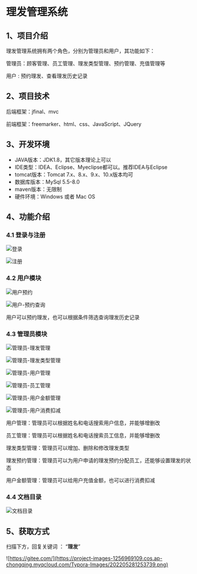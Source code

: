 # 理发管理系统

## 1、项目介绍

理发管理系统拥有两个角色，分别为管理员和用户，其功能如下：

管理员：顾客管理、员工管理、理发类型管理、预约管理、充值管理等

用户 : 预约理发、查看理发历史记录


## 2、项目技术

后端框架：jfinal、mvc

前端框架：freemarker、html、css、JavaScript、JQuery

## 3、开发环境

- JAVA版本：JDK1.8，其它版本理论上可以
- IDE类型：IDEA、Eclipse、Myeclipse都可以。推荐IDEA与Eclipse
- tomcat版本：Tomcat 7.x、8.x、9.x、10.x版本均可
- 数据库版本：MySql 5.5-8.0
- maven版本：无限制
- 硬件环境：Windows 或者 Mac OS


## 4、功能介绍

### 4.1 登录与注册

![登录](https://project-images-1256969109.cos.ap-chongqing.myqcloud.com/Typora-Images/202205292021379.jpg)

![注册](https://project-images-1256969109.cos.ap-chongqing.myqcloud.com/Typora-Images/202205292021476.jpg)

### 4.2 用户模块

![用户预约](https://project-images-1256969109.cos.ap-chongqing.myqcloud.com/Typora-Images/202205292021339.jpg)

![用户-预约查询](https://project-images-1256969109.cos.ap-chongqing.myqcloud.com/Typora-Images/202205292021609.jpg)

用户可以预约理发，也可以根据条件筛选查询理发历史记录


### 4.3 管理员模块

![管理员-理发管理](https://project-images-1256969109.cos.ap-chongqing.myqcloud.com/Typora-Images/202205292022623.jpg)

![管理员-理发类型管理](https://project-images-1256969109.cos.ap-chongqing.myqcloud.com/Typora-Images/202205292023520.jpg)

![管理员-用户管理](https://project-images-1256969109.cos.ap-chongqing.myqcloud.com/Typora-Images/202205292023671.jpg)

![管理员-员工管理](https://project-images-1256969109.cos.ap-chongqing.myqcloud.com/Typora-Images/202205292023559.jpg)

![管理员-用户金额管理](https://project-images-1256969109.cos.ap-chongqing.myqcloud.com/Typora-Images/202205292023679.jpg)

![管理员-用户消费扣减](https://project-images-1256969109.cos.ap-chongqing.myqcloud.com/Typora-Images/202205292023340.jpg)

用户管理：管理员可以根据姓名和电话搜索用户信息，并能够增删改

员工管理：管理员可以根据姓名和电话搜索员工信息，并能够增删改

理发类型管理：管理员可以增加、删除和修改理发类型

理发预约管理：管理员可以为用户申请的理发预约分配员工，还能够设置理发的状态

用户金额管理：管理员可以给用户充值金额，也可以进行消费扣减

### 4.4 文档目录

![文档目录](https://project-images-1256969109.cos.ap-chongqing.myqcloud.com/Typora-Images/202208152132297.jpg)

## 5、获取方式

扫描下方，回复关键词  ： “**理发**”   



![https://gitee.com/](https://project-images-1256969109.cos.ap-chongqing.myqcloud.com/Typora-Images/202205281253739.png)

